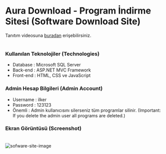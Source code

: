 # Aura Download - Program İndirme Sitesi (Software Download Site) 

Tanıtım videosuna <a href="https://www.youtube.com/watch?v=suYQH1vhAGk"> buradan</a> erişebilirsiniz. <br><br>
### Kullanılan Teknolojiler (Technologies)
<ul>
<li> Database : Microsoft SQL Server</li>
<li> Back-end : ASP.NET MVC Framework</li>
<li> Front-end : HTML, CSS ve JavaScript </li>
</ul>

### Admin Hesap Bilgileri (Admin Account)
<ul>
<li>Username : ilker</li>
<li>Password : 123123</li>
<li>Önemli : Admin kullanıcısını silerseniz tüm programlar silinir. (Important: If you delete the admin user all programs are deleted.)</li>
</ul>

### Ekran Görüntüsü (Screenshot) <br><br>
![sofware-site-image](https://user-images.githubusercontent.com/58571709/120841108-bf84e280-c573-11eb-907b-56ace77af04e.png)
